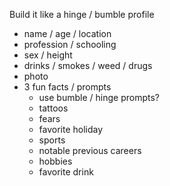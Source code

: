Build it like a hinge / bumble profile
- name / age / location
- profession / schooling
- sex / height
- drinks / smokes / weed / drugs
- photo
- 3 fun facts / prompts
	- use bumble / hinge prompts?
	- tattoos
	- fears
	- favorite holiday
	- sports
	- notable previous careers
	- hobbies
	- favorite drink
